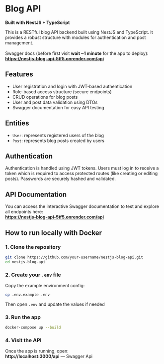 # Blog API

**Built with NestJS + TypeScript**

This is a RESTful blog API backend built using NestJS and TypeScript. It provides a robust structure with modules for authentication and post management.
</br></br>Swagger docs (before first visit **wait ~1 minute** for the app to deploy):  
**https://nestjs-blog-api-5tf5.onrender.com/api**


## Features

- User registration and login with JWT-based authentication  
- Role-based access structure (secure endpoints)  
- CRUD operations for blog posts  
- User and post data validation using DTOs  
- Swagger documentation for easy API testing  

## Entities

- `User`: represents registered users of the blog  
- `Post`: represents blog posts created by users  

## Authentication

Authentication is handled using JWT tokens. Users must log in to receive a token which is required to access protected routes (like creating or editing posts). Passwords are securely hashed and validated.

## API Documentation

You can access the interactive Swagger documentation to test and explore all endpoints here:  
**https://nestjs-blog-api-5tf5.onrender.com/api**

## How to run locally with Docker


### 1. Clone the repository

```bash
git clone https://github.com/your-username/nestjs-blog-api.git
cd nestjs-blog-api
```

### 2. Create your `.env` file

Copy the example environment config:

```bash
cp .env.example .env
```

Then open `.env` and update the values if needed


### 3. Run the app

```bash
docker-compose up --build
```

### 4. Visit the API

Once the app is running, open:  
**http://localhost:3000/api** — Swagger Api
